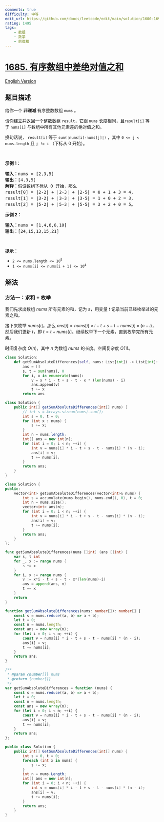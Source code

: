```yaml
---
comments: true
difficulty: 中等
edit_url: https://github.com/doocs/leetcode/edit/main/solution/1600-1699/1685.Sum%20of%20Absolute%20Differences%20in%20a%20Sorted%20Array/README.md
rating: 1495
tags:
    - 数组
    - 数学
    - 前缀和
---
```


# [1685. 有序数组中差绝对值之和](https://leetcode.cn/problems/sum-of-absolute-differences-in-a-sorted-array)

[English Version](/solution/1600-1699/1685.Sum%20of%20Absolute%20Differences%20in%20a%20Sorted%20Array/README_EN.md)

## 题目描述

<!-- 这里写题目描述 -->

<p>给你一个 <strong>非递减 </strong>有序整数数组 <code>nums</code> 。</p>

<p>请你建立并返回一个整数数组<em> </em><code>result</code>，它跟<em> </em><code>nums</code> 长度相同，且<code>result[i]</code> 等于<em> </em><code>nums[i]</code> 与数组中所有其他元素差的绝对值之和。</p>

<p>换句话说， <code>result[i]</code> 等于 <code>sum(|nums[i]-nums[j]|)</code> ，其中 <code>0 <= j < nums.length</code> 且 <code>j != i</code> （下标从 0 开始）。</p>

<p> </p>

<p><strong>示例 1：</strong></p>

<pre>
<b>输入：</b>nums = [2,3,5]
<b>输出：</b>[4,3,5]
<b>解释：</b>假设数组下标从 0 开始，那么
result[0] = |2-2| + |2-3| + |2-5| = 0 + 1 + 3 = 4，
result[1] = |3-2| + |3-3| + |3-5| = 1 + 0 + 2 = 3，
result[2] = |5-2| + |5-3| + |5-5| = 3 + 2 + 0 = 5。
</pre>

<p><strong>示例 2：</strong></p>

<pre>
<b>输入：</b>nums = [1,4,6,8,10]
<b>输出：</b>[24,15,13,15,21]
</pre>

<p> </p>

<p><strong>提示：</strong></p>

<ul>
	<li><code>2 <= nums.length <= 10<sup>5</sup></code></li>
	<li><code>1 <= nums[i] <= nums[i + 1] <= 10<sup>4</sup></code></li>
</ul>

## 解法

### 方法一：求和 + 枚举

我们先求出数组 $nums$ 所有元素的和，记为 $s$，用变量 $t$ 记录当前已经枚举过的元素之和。

接下来枚举 $nums[i]$，那么 $ans[i] = nums[i] \times i - t + s - t - nums[i] \times (n - i)$，然后我们更新 $t$，即 $t = t + nums[i]$。继续枚举下一个元素，直到枚举完所有元素。

时间复杂度 $O(n)$，其中 $n$ 为数组 $nums$ 的长度。空间复杂度 $O(1)$。

<!-- tabs:start -->

```python
class Solution:
    def getSumAbsoluteDifferences(self, nums: List[int]) -> List[int]:
        ans = []
        s, t = sum(nums), 0
        for i, x in enumerate(nums):
            v = x * i - t + s - t - x * (len(nums) - i)
            ans.append(v)
            t += x
        return ans
```

```java
class Solution {
    public int[] getSumAbsoluteDifferences(int[] nums) {
        // int s = Arrays.stream(nums).sum();
        int s = 0, t = 0;
        for (int x : nums) {
            s += x;
        }
        int n = nums.length;
        int[] ans = new int[n];
        for (int i = 0; i < n; ++i) {
            int v = nums[i] * i - t + s - t - nums[i] * (n - i);
            ans[i] = v;
            t += nums[i];
        }
        return ans;
    }
}
```

```cpp
class Solution {
public:
    vector<int> getSumAbsoluteDifferences(vector<int>& nums) {
        int s = accumulate(nums.begin(), nums.end(), 0), t = 0;
        int n = nums.size();
        vector<int> ans(n);
        for (int i = 0; i < n; ++i) {
            int v = nums[i] * i - t + s - t - nums[i] * (n - i);
            ans[i] = v;
            t += nums[i];
        }
        return ans;
    }
};
```

```go
func getSumAbsoluteDifferences(nums []int) (ans []int) {
	var s, t int
	for _, x := range nums {
		s += x
	}
	for i, x := range nums {
		v := x*i - t + s - t - x*(len(nums)-i)
		ans = append(ans, v)
		t += x
	}
	return
}
```

```ts
function getSumAbsoluteDifferences(nums: number[]): number[] {
    const s = nums.reduce((a, b) => a + b);
    let t = 0;
    const n = nums.length;
    const ans = new Array(n);
    for (let i = 0; i < n; ++i) {
        const v = nums[i] * i - t + s - t - nums[i] * (n - i);
        ans[i] = v;
        t += nums[i];
    }
    return ans;
}
```

```js
/**
 * @param {number[]} nums
 * @return {number[]}
 */
var getSumAbsoluteDifferences = function (nums) {
    const s = nums.reduce((a, b) => a + b);
    let t = 0;
    const n = nums.length;
    const ans = new Array(n);
    for (let i = 0; i < n; ++i) {
        const v = nums[i] * i - t + s - t - nums[i] * (n - i);
        ans[i] = v;
        t += nums[i];
    }
    return ans;
};
```

```cs
public class Solution {
    public int[] GetSumAbsoluteDifferences(int[] nums) {
        int s = 0, t = 0;
        foreach (int x in nums) {
            s += x;
        }
        int n = nums.Length;
        int[] ans = new int[n];
        for (int i = 0; i < n; ++i) {
            int v = nums[i] * i - t + s - t - nums[i] * (n - i);
            ans[i] = v;
            t += nums[i];
        }
        return ans;
    }
}
```

<!-- tabs:end -->

<!-- end -->
